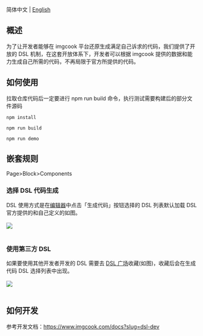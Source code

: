简体中文 | [English](https://github.com/imgcook-dsl/react-standard/blob/master/README.md)

## 概述

为了让开发者能够在 imgcook 平台还原生成满足自己诉求的代码，我们提供了开放的 DSL 机制，在这套开放体系下，开发者可以根据 imgcook 提供的数据和能力生成自己所需的代码，不再局限于官方所提供的代码。
<br/>

## 如何使用

拉取仓库代码后一定要进行 npm run build 命令，执行测试需要构建后的部分文件源码

```
npm install

npm run build

npm run demo
```

## 嵌套规则

Page>Block>Components

### 选择 DSL 代码生成

DSL 使用方式是在[编辑器](https://www.imgcook.com/editor#/)中点击「生成代码」按钮选择的 DSL 列表默认加载 DSL 官方提供的和自己定义的如图。
<br/><br/>
<img src="https://gw.alicdn.com/imgextra/i3/O1CN01jYTHv81qNig5iq1cP_!!6000000005484-2-tps-2816-1592.png">
<br/><br/>

### 使用第三方 DSL

如果要使用其他开发者开发的 DSL 需要去 [DSL 广场](https://www.imgcook.com/dsl)收藏(如图)，收藏后会在生成代码 DSL 选择列表中出现。
<br/><br/>
<img src="https://gw.alicdn.com/imgextra/i1/O1CN01QyHOTB1MK75O8LXOE_!!6000000001415-2-tps-2816-1596.png">
<br/><br/>

## 如何开发

参考开发文档：https://www.imgcook.com/docs?slug=dsl-dev
